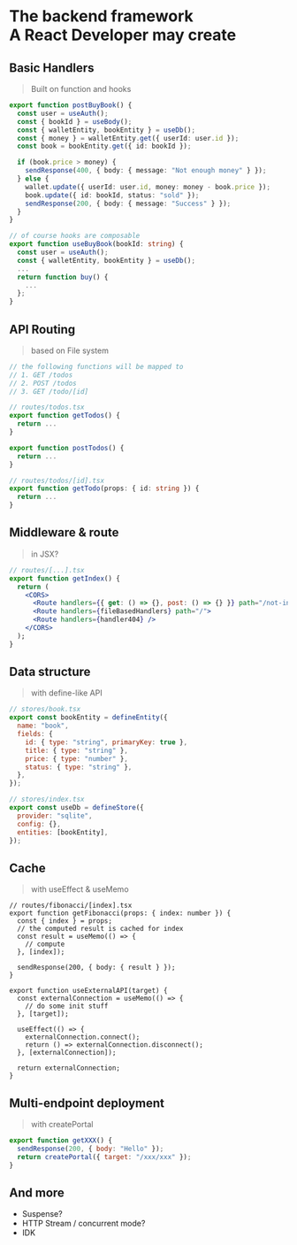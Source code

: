 # The backend framework <br> A React Developer may create

## Basic Handlers

> Built on function and hooks

```ts
export function postBuyBook() {
  const user = useAuth();
  const { bookId } = useBody();
  const { walletEntity, bookEntity } = useDb();
  const { money } = walletEntity.get({ userId: user.id });
  const book = bookEntity.get({ id: bookId });

  if (book.price > money) {
    sendResponse(400, { body: { message: "Not enough money" } });
  } else {
    wallet.update({ userId: user.id, money: money - book.price });
    book.update({ id: bookId, status: "sold" });
    sendResponse(200, { body: { message: "Success" } });
  }
}
```

```ts
// of course hooks are composable
export function useBuyBook(bookId: string) {
  const user = useAuth();
  const { walletEntity, bookEntity } = useDb();
  ...
  return function buy() {
    ...
  };
}
```

## API Routing

> based on File system

```ts
// the following functions will be mapped to
// 1. GET /todos
// 2. POST /todos
// 3. GET /todo/[id]

// routes/todos.tsx
export function getTodos() {
  return ...
}

export function postTodos() {
  return ...
}

// routes/todos/[id].tsx
export function getTodo(props: { id: string }) {
  return ...
}


```

## Middleware & route

> in JSX?

```jsx
// routes/[...].tsx
export function getIndex() {
  return (
    <CORS>
      <Route handlers={{ get: () => {}, post: () => {} }} path="/not-include-in-filesystem">
      <Route handlers={fileBasedHandlers} path="/">
      <Route handlers={handler404} />
    </CORS>
  );
}
```

## Data structure

> with define-like API

```jsx
// stores/book.tsx
export const bookEntity = defineEntity({
  name: "book",
  fields: {
    id: { type: "string", primaryKey: true },
    title: { type: "string" },
    price: { type: "number" },
    status: { type: "string" },
  },
});

// stores/index.tsx
export const useDb = defineStore({
  provider: "sqlite",
  config: {},
  entities: [bookEntity],
});
```

## Cache

> with useEffect & useMemo

```tsx
// routes/fibonacci/[index].tsx
export function getFibonacci(props: { index: number }) {
  const { index } = props;
  // the computed result is cached for index
  const result = useMemo(() => {
    // compute
  }, [index]);

  sendResponse(200, { body: { result } });
}

export function useExternalAPI(target) {
  const externalConnection = useMemo(() => {
    // do some init stuff
  }, [target]);

  useEffect(() => {
    externalConnection.connect();
    return () => externalConnection.disconnect();
  }, [externalConnection]);

  return externalConnection;
}
```

## Multi-endpoint deployment

> with createPortal

```jsx
export function getXXX() {
  sendResponse(200, { body: "Hello" });
  return createPortal({ target: "/xxx/xxx" });
}
```

## And more

- Suspense?
- HTTP Stream / concurrent mode?
- IDK
